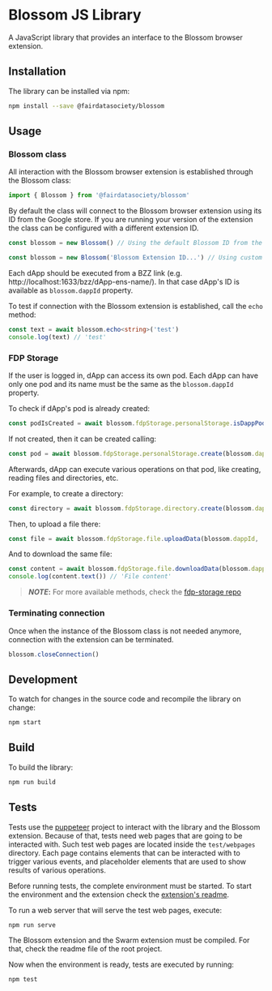 # Blossom JS Library

A JavaScript library that provides an interface to the Blossom browser extension.

## Installation

The library can be installed via npm:

```bash
npm install --save @fairdatasociety/blossom
```

## Usage

### Blossom class

All interaction with the Blossom browser extension is established through the Blossom class:

```typescript
import { Blossom } from '@fairdatasociety/blossom'
```

By default the class will connect to the Blossom browser extension using its ID from the Google store. If you
are running your version of the extension the class can be configured with a different extension ID.

```typescript
const blossom = new Blossom() // Using the default Blossom ID from the Google store
```

```typescript
const blossom = new Blossom('Blossom Extension ID...') // Using custom Blossom ID
```

Each dApp should be executed from a BZZ link (e.g. http://localhost:1633/bzz/dApp-ens-name/). In that case
dApp's ID is available as `blossom.dappId` property.

To test if connection with the Blossom extension is established, call the `echo` method:

```typescript
const text = await blossom.echo<string>('test')
console.log(text) // 'test'
```

### FDP Storage

If the user is logged in, dApp can access its own pod. Each dApp can have only one pod and its name must be
the same as the `blossom.dappId` property.

To check if dApp's pod is already created:

```typescript
const podIsCreated = await blossom.fdpStorage.personalStorage.isDappPodCreated()
```

If not created, then it can be created calling:

```typescript
const pod = await blossom.fdpStorage.personalStorage.create(blossom.dappId)
```

Afterwards, dApp can execute various operations on that pod, like creating, reading files and directories,
etc.

For example, to create a directory:

```typescript
const directory = await blossom.fdpStorage.directory.create(blossom.dappId, '/example')
```

Then, to upload a file there:

```typescript
const file = await blossom.fdpStorage.file.uploadData(blossom.dappId, '/example/new-file.txt', 'File content')
```

And to download the same file:

```typescript
const content = await blossom.fdpStorage.file.downloadData(blossom.dappId, '/example/new-file.txt')
console.log(content.text()) // 'File content'
```

> **_NOTE_:** For more available methods, check the
> [fdp-storage repo](https://github.com/fairDataSociety/fdp-storage#usage)

### Terminating connection

Once when the instance of the Blossom class is not needed anymore, connection with the extension can be
terminated.

```typescript
blossom.closeConnection()
```

## Development

To watch for changes in the source code and recompile the library on change:

```bash
npm start
```

## Build

To build the library:

```bash
npm run build
```

## Tests

Tests use the [puppeteer](https://github.com/puppeteer/puppeteer) project to interact with the library and the
Blossom extension. Because of that, tests need web pages that are going to be interacted with. Such test web
pages are located inside the `test/webpages` directory. Each page contains elements that can be interacted
with to trigger various events, and placeholder elements that are used to show results of various operations.

Before running tests, the complete environment must be started. To start the environment and the extension
check the [extension's readme](../README.md#setting-up-the-environment).

To run a web server that will serve the test web pages, execute:

```bash
npm run serve
```

The Blossom extension and the Swarm extension must be compiled. For that, check the readme file of the root
project.

Now when the environment is ready, tests are executed by running:

```bash
npm test
```
